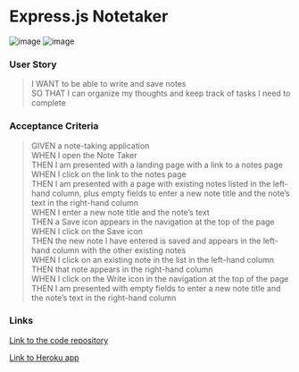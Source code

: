 # Express.js Notetaker
![image](https://user-images.githubusercontent.com/112996304/205194993-be673c1d-6132-4080-a7cf-8c49cae42407.png)
![image](https://user-images.githubusercontent.com/112996304/205195049-9e9bbf39-5bef-46a2-b65a-129f8f5981be.png)

### User Story          
> I WANT to be able to write and save notes      
> SO THAT I can organize my thoughts and keep track of tasks I need to complete    
### Acceptance Criteria 
> GIVEN a note-taking application    
> WHEN I open the Note Taker    
> THEN I am presented with a landing page with a link to a notes page    
> WHEN I click on the link to the notes page    
> THEN I am presented with a page with existing notes listed in the left-hand column, plus empty fields to enter a new note title and the note’s text in the right-hand column    
> WHEN I enter a new note title and the note’s text    
> THEN a Save icon appears in the navigation at the top of the page    
> WHEN I click on the Save icon    
> THEN the new note I have entered is saved and appears in the left-hand column with the other existing notes    
> WHEN I click on an existing note in the list in the left-hand column    
> THEN that note appears in the right-hand column    
> WHEN I click on the Write icon in the navigation at the top of the page    
> THEN I am presented with empty fields to enter a new note title and the note’s text in the right-hand column    

### **Links**
[Link to the code repository](https://github.com/hlampton/note-taker)

[Link to Heroku app](https://notetakingapp27.herokuapp.com/)
